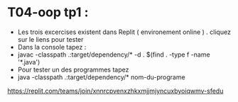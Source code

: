 # T04-oop  tp1 :

- Les trois excercises existent dans Replit ( environement online ) . cliquez sur le liens pour tester 
- Dans la console tapez :
- javac -classpath .:target/dependency/* -d . $(find . -type f -name '*.java') 
- Pour tester un des programmes tapez
- java -classpath .:target/dependency/* nom-du-programe
 
https://replit.com/teams/join/xnnrcpvenxzhkxmjjmjyncuxbyoiqwmv-sfedu


